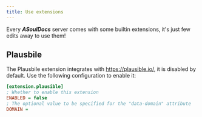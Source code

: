 ```yaml
---
title: Use extensions
---
```


Every _**ASoulDocs**_ server comes with some builtin extensions, it's just few edits away to use them!

## Plausbile

The Plausbile extension integrates with https://plausible.io/, it is disabled by default. Use the following configuration to enable it:

```ini
[extension.plausible]
; Whether to enable this extension
ENABLED = false
; The optional value to be specified for the "data-domain" attribute
DOMAIN =
```
